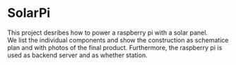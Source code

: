 # SolarPi

This project desribes how 
to power a raspberry pi with
a solar panel. \
We list the individual components and 
show the construction as schematice plan 
and with photos of the final product. 
Furthermore, the raspberry pi is used
as backend server and as whether station. 

